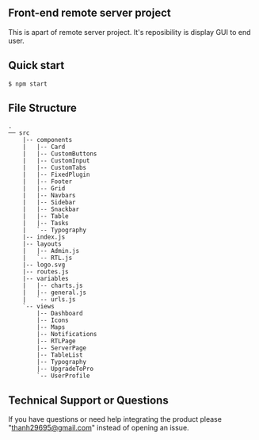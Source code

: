 ## Front-end remote server project
This is apart of remote server project. It's reposibility is display GUI to end user.

## Quick start
```text
$ npm start
```
## File Structure

```
.
── src
    |-- components
    |   |-- Card
    |   |-- CustomButtons
    |   |-- CustomInput
    |   |-- CustomTabs
    |   |-- FixedPlugin
    |   |-- Footer
    |   |-- Grid
    |   |-- Navbars
    |   |-- Sidebar
    |   |-- Snackbar
    |   |-- Table
    |   |-- Tasks
    |   `-- Typography
    |-- index.js
    |-- layouts
    |   |-- Admin.js
    |   `-- RTL.js
    |-- logo.svg
    |-- routes.js
    |-- variables
    |   |-- charts.js
    |   |-- general.js
    |   `-- urls.js
    `-- views
        |-- Dashboard
        |-- Icons
        |-- Maps
        |-- Notifications
        |-- RTLPage
        |-- ServerPage
        |-- TableList
        |-- Typography
        |-- UpgradeToPro
        `-- UserProfile
```

## Technical Support or Questions

If you have questions or need help integrating the product please "thanh29695@gmail.com" instead of opening an issue.

